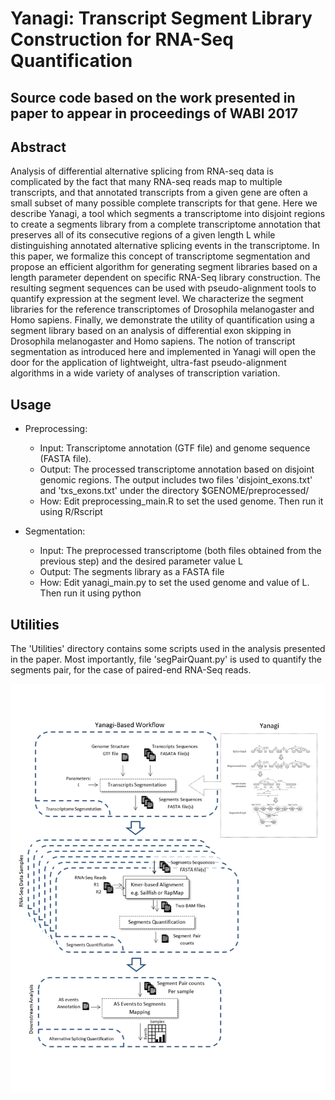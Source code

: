 # Yanagi: Transcript Segment Library Construction for RNA-Seq Quantification
## Source code based on the work presented in paper to appear in proceedings of WABI 2017

## Abstract

Analysis of differential alternative splicing from RNA-seq data is complicated by the fact that many RNA-seq reads map to multiple transcripts, and that annotated transcripts from a given gene are often a small subset of many possible complete transcripts for that gene. Here we describe Yanagi, a tool which segments a transcriptome into disjoint regions to create a segments library from a complete transcriptome annotation that preserves all of its consecutive regions of a given length L while distinguishing annotated alternative splicing events in the transcriptome. In this paper, we formalize this concept of transcriptome segmentation and propose an efficient algorithm for generating segment libraries based on a length parameter dependent on specific RNA-Seq library construction. The resulting segment sequences can be used with pseudo-alignment tools to quantify expression at the segment level. We characterize the segment libraries for the reference transcriptomes of Drosophila melanogaster and Homo sapiens. Finally, we demonstrate the utility of quantification using a segment library based on an analysis of differential exon skipping in Drosophila melanogaster and Homo sapiens. The notion of transcript segmentation as introduced here and implemented in Yanagi will open the door for the application of lightweight, ultra-fast pseudo-alignment algorithms in a wide variety of analyses of transcription variation.

## Usage

- Preprocessing:
  - Input: Transcriptome annotation (GTF file) and genome sequence (FASTA file).
  - Output: The processed transcriptome annotation based on disjoint genomic regions. The output includes two files 'disjoint_exons.txt' and 'txs_exons.txt' under the directory $GENOME/preprocessed/
  - How: Edit preprocessing_main.R to set the used genome. Then run it using R/Rscript
  
- Segmentation:
  - Input: The preprocessed transcriptome (both files obtained from the previous step) and the desired parameter value L
  - Output: The segments library as a FASTA file
  - How: Edit yanagi_main.py to set the used genome and value of L. Then run it using python 
  
## Utilities
  
The 'Utilities' directory contains some scripts used in the analysis presented in the paper.
Most importantly, file 'segPairQuant.py' is used to quantify the segments pair, for the case of paired-end RNA-Seq reads.

![Alt text](/workflow.jpg?raw=true "Yanagi-based Workflow")
